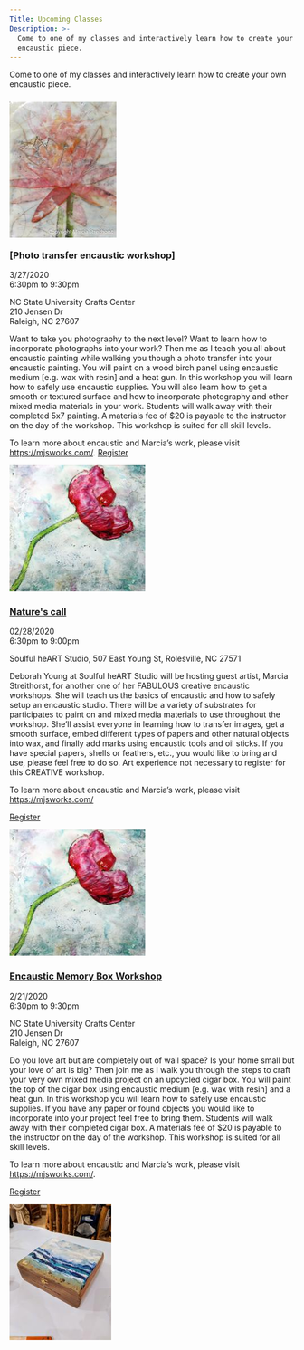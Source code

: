 ```yaml
---
Title: Upcoming Classes
Description: >-
  Come to one of my classes and interactively learn how to create your own
  encaustic piece.
---
```


Come to one of my classes and interactively learn how to create your own encaustic piece.

<div class="event">

  <h3 class="eventTitle">
<div class="eventPic">

  ![Painting](/assets/paintings/img_5578-thumbnail.jpg)

[Photo transfer encaustic workshop]
  </h3>

  <div class="eventInfo">

  <div class="eventSideBar">

   3/27/2020  
  6:30pm to 9:30pm

  NC State University Crafts Center  
  210 Jensen Dr  
  Raleigh, NC 27607  

  </div>

  <div class="eventDetails">

Want to take you photography to the next level? Want to learn how to incorporate photographs into your work? Then me as I teach you all about encaustic painting while walking you though a photo transfer into your encaustic painting. You will paint on a wood birch panel using encaustic medium [e.g. wax with resin] and a heat gun. In this workshop you will learn how to safely use encaustic supplies. You will also learn how to get a smooth or textured surface and how to incorporate photography and other mixed media materials in your work. Students will walk away with their completed 5x7 painting. A materials fee of $20 is payable to the instructor on the day of the workshop. This workshop is suited for all skill levels.

To learn more about encaustic and Marcia’s work, please visit https://mjsworks.com/.
[Register](https://crafts.arts.ncsu.edu/classes-and-workshops/)

  

  </div>

  </div>

  </div>

</div>



  

  </div>
<div class="eventPic">

  ![Painting](/assets/paintings/img_6080-thumbnail.jpg)

  </div>

  </div>

  </div>

</div>

<div class="event">

  <h3 class="eventTitle">

[Nature's call](https://crafts.arts.ncsu.edu/classes-and-workshops/)

  </h3>

  <div class="eventInfo">

  <div class="eventSideBar">

  02/28/2020  
  6:30pm to 9:00pm

  Soulful heART Studio, 507 East Young St, Rolesville, NC  27571 

  </div>

  <div class="eventDetails">

Deborah Young at Soulful heART Studio will be hosting guest artist, Marcia Streithorst, for another one of her FABULOUS creative encaustic workshops.  She will teach us the basics of encaustic and how to safely setup an encaustic studio.  There will be a variety of substrates for participates to paint on and mixed media materials to use throughout the workshop. She’ll assist everyone in learning how to transfer images, get a smooth surface, embed different types of papers and other natural objects into wax, and finally add marks using encaustic tools and oil sticks.  If you have special papers, shells or feathers, etc., you would like to bring and use, please feel free to do so. Art experience not necessary to register for this CREATIVE workshop.

To learn more about encaustic and Marcia’s work, please visit https://mjsworks.com/

[Register](https://crafts.arts.ncsu.edu/classes-and-workshops/)

  <div class="eventPic">

  ![Painting](/assets/paintings/img_6080-thumbnail.jpg)

  </div>

  </div>

  </div>

</div>

<div class="event">

  <h3 class="eventTitle">

[Encaustic Memory Box Workshop](https://crafts.arts.ncsu.edu/classes-and-workshops/)

  </h3>

  <div class="eventInfo">

  <div class="eventSideBar">

  2/21/2020  
  6:30pm to 9:30pm

  NC State University Crafts Center  
  210 Jensen Dr  
  Raleigh, NC 27607  

  </div>

  <div class="eventDetails">

Do you love art but are completely out of wall space? Is your home small but your love of art is big? Then join me as I walk you through the steps to craft your very own mixed media project on an upcycled cigar box. You will paint the top of the cigar box using encaustic medium [e.g. wax with resin] and a heat gun. In this workshop you will learn how to safely use encaustic supplies. If you have any paper or found objects you would like to incorporate into your project feel free to bring them. Students will walk away with their completed cigar box. A materials fee of $20 is payable to the instructor on the day of the workshop. This workshop is suited for all skill levels.

To learn more about encaustic and Marcia’s work, please visit https://mjsworks.com/.

[Register](https://crafts.arts.ncsu.edu/classes-and-workshops/)

  <div class="eventPic">

  ![Painting](/assets/paintings/img_20181207_192415~2-thumbnail.jpg)

  </div>

  </div>

  </div>

</div>

<div class="event">

  <h3 class="eventTitle">


  
